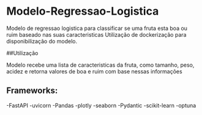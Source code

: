 # Modelo-Regressao-Logistica
 Modelo de regressao logistica para classificar se uma fruta esta boa ou ruim baseado nas suas caracteristicas
Utilização de dockerização para disponibilização do modelo.

##Utilização

Modelo recebe uma lista de caracteristicas da fruta, como tamanho, peso, acidez e retorna valores de boa e ruim com base nessas informações

## Frameworks:

-FastAPI 
-uvicorn
-Pandas
-plotly
-seaborn
-Pydantic
-scikit-learn
-optuna
